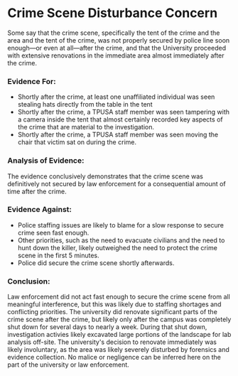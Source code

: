 # Crime Scene Disturbance Concern
Some say that the crime scene, specifically the tent of the crime and the area and the tent of the crime, was not properly secured by police line soon enough—or even at all—after the crime, and that the University proceeded with extensive renovations in the immediate area almost immediately after the crime.


### Evidence For:
- Shortly after the crime, at least one unaffiliated individual was seen stealing hats directly from the table in the tent
- Shortly after the crime, a TPUSA staff member was seen tampering with a camera inside the tent that almost certainly recorded key aspects of the crime that are material to the investigation.
- Shortly after the crime, a TPUSA staff member was seen moving the chair that victim sat on during the crime.


### Analysis of Evidence:
The evidence conclusively demonstrates that the crime scene was definitively not secured by law enforcement for a consequential amount of time after the crime.


### Evidence Against:
- Police staffing issues are likely to blame for a slow response to secure crime seen fast enough.
- Other priorities, such as the need to evacuate civilians and the need to hunt down the killer, likely outweighed the need to protect the crime scene in the first 5 minutes.
- Police did secure the crime scene shortly afterwards.


### Conclusion:
Law enforcement did not act fast enough to secure the crime scene from all meaningful interference, but this was likely due to staffing shortages and conflicting priorities. The university did renovate significant parts of the crime scene after the crime, but likely only after the campus was completely shut down for several days to nearly a week. During that shut down, investigation activies likely excavated large portions of the landscape for lab analysis off-site. The university's decision to renovate immediately was likely involuntary, as the area was likely severely disturbed by forensics and evidence collection. No malice or negligence can be inferred here on the part of the university or law enforcement.